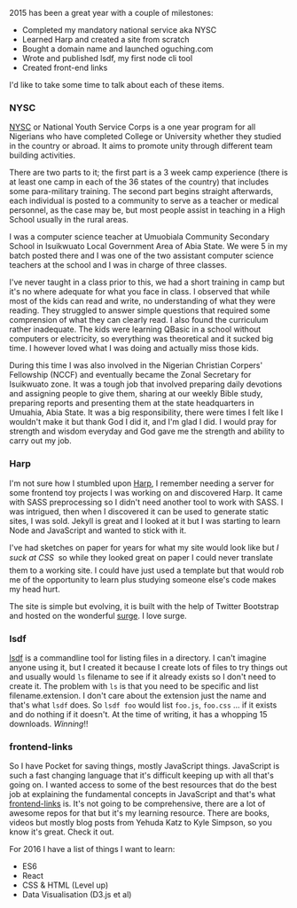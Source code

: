 2015 has been a great year with a couple of milestones:
* Completed my mandatory national service aka NYSC
* Learned Harp and created a site from scratch
* Bought a domain name and launched oguching.com
* Wrote and published lsdf, my first node cli tool
* Created front-end links 

I'd like to take some time to talk about each of these items.

### NYSC

[NYSC](https://en.wikipedia.org/wiki/National_Youth_Service_Corps) or National Youth Service Corps is a one year program for all Nigerians
who have completed College or University whether they studied in the country
or abroad. It aims to promote unity through different team building activities.

There are two parts to it; the first part is a 3 week camp experience 
(there is at least one camp in each of the 36 states of the country) that includes some
para-military training. The second part begins straight afterwards, each individual
is posted to a community to serve as a teacher or medical personnel, as the case may be,
but most people assist in teaching in a High School usually in the rural areas.

I was a computer science teacher at Umuobiala Community Secondary School in 
Isuikwuato Local Government Area of Abia State. We were 5 in my batch posted 
there and I was one of the two assistant computer science teachers at the school and I was in charge of three classes.

I've never taught in a class prior to this, we had a short training in camp but it's no where adequate
for what you face in class. I observed that while most of the kids can read and write, no 
understanding of what they were reading. They struggled to answer simple 
questions that required some comprension of what they can clearly read. I also found the curriculum rather 
inadequate. The kids were learning QBasic in a school without computers or electricity, so everything was
theoretical and it sucked big time. I however loved what I was doing and actually miss those kids.

During this time I was also involved in the Nigerian Christian Corpers' Fellowship (NCCF) and eventually became the
Zonal Secretary for Isuikwuato zone. It was a tough job that involved preparing daily devotions and assigning people to give them,
sharing at our weekly Bible study, preparing reports and presenting them at the state headquarters in Umuahia, Abia State.
It was a big responsibility, there were times I felt like I wouldn't make it but thank God I did it, and I'm glad I did. I would 
pray for strength and wisdom everyday and God gave me the strength and ability to carry out my job.

### Harp
I'm not sure how I stumbled upon [Harp](http://harpjs.com/), I remember needing a server for some frontend toy projects I was working on
and discovered Harp. It came with SASS preprocessing so I didn't need another tool to work with SASS. I was intrigued, then when I discovered
it can be used to generate static sites, I was sold. Jekyll is great and I looked at it but I was starting to learn Node and JavaScript
 and wanted to stick with it.

I've had sketches on paper for years for what my site would look like but *I suck at CSS* &#0153; so while they looked great on paper
I could never translate them to a working site. I could have just used a template but that would rob me of the opportunity to learn
plus studying someone else's code makes my head hurt.

The site is simple but evolving, it is built with the help of Twitter Bootstrap and hosted on the wonderful [surge](http://surge.sh). I love surge.

### lsdf
[lsdf](https://www.npmjs.com/package/lsdf) is a commandline tool for listing files in a directory.
I can't imagine anyone using it, but I created it because I create lots of files to try things out
and usually would `ls` filename to see if it already exists so I don't need to create it. The problem
with `ls` is that you need to be specific and list filename.extension. I don't care about the extension 
just the name and that's what `lsdf` does. So `lsdf foo` would list `foo.js`, `foo.css` ... if it exists
and do nothing if it doesn't. At the time of writing, it has a whopping 15 downloads. *Winning*!!

### frontend-links
So I have Pocket for saving things, mostly JavaScript things. JavaScript is such a fast changing language that it's difficult keeping up with all that's going on.
I wanted access to some of the best resources that do the best job at explaining the fundamental concepts in JavaScript and that's what
[frontend-links](https://github.com/oguching/frontend-links) is. It's not going to be comprehensive, there are a lot of awesome repos for that but it's my learning resource.
There are books, videos but mostly blog posts from Yehuda Katz to Kyle Simpson, so you know it's great. Check it out.

For 2016 I have a list of things I want to learn:
* ES6
* React
* CSS & HTML (Level up)
* Data Visualisation (D3.js et al)
